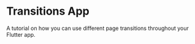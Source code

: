 # Transitions App

A tutorial on how you can use different page transitions throughout your Flutter app.
